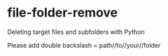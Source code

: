# file-folder-remove
Deleting target files and subfolders with Python

Please add double backslash = path//to//your//folder 
